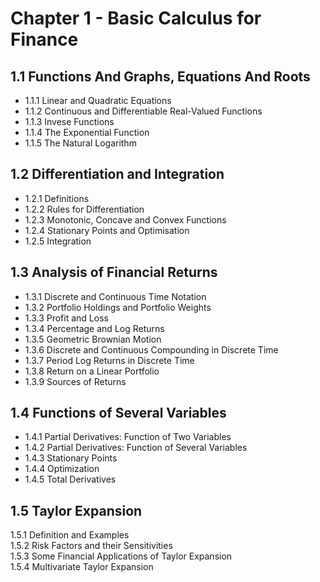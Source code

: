 # Chapter 1 - Basic Calculus for Finance


## 1.1    Functions And Graphs, Equations And Roots  
  - 1.1.1  Linear and Quadratic Equations  
  - 1.1.2  Continuous and Differentiable Real-Valued Functions  
  - 1.1.3  Invese Functions  
  - 1.1.4  The Exponential Function  
  - 1.1.5  The Natural Logarithm  

## 1.2 Differentiation and Integration  

- 1.2.1 Definitions
- 1.2.2 Rules for Differentiation
- 1.2.3 Monotonic, Concave and Convex Functions
- 1.2.4 Stationary Points and Optimisation
- 1.2.5 Integration  

## 1.3 Analysis of Financial Returns

- 1.3.1  Discrete and Continuous Time Notation
- 1.3.2 Portfolio Holdings and Portfolio Weights
- 1.3.3 Profit and Loss
- 1.3.4 Percentage and Log Returns
- 1.3.5 Geometric Brownian Motion
- 1.3.6 Discrete and Continuous Compounding in Discrete Time
- 1.3.7 Period Log Returns in Discrete Time
- 1.3.8 Return on a Linear Portfolio
- 1.3.9 Sources of Returns  

## 1.4 Functions of Several Variables

- 1.4.1 Partial Derivatives: Function of Two Variables
- 1.4.2 Partial Derivatives: Function of Several Variables
- 1.4.3 Stationary Points
- 1.4.4 Optimization
- 1.4.5 Total Derivatives

## 1.5 Taylor Expansion

1.5.1 Definition and Examples  
1.5.2 Risk Factors and their Sensitivities  
1.5.3 Some Financial Applications of Taylor Expansion  
1.5.4 Multivariate Taylor Expansion
